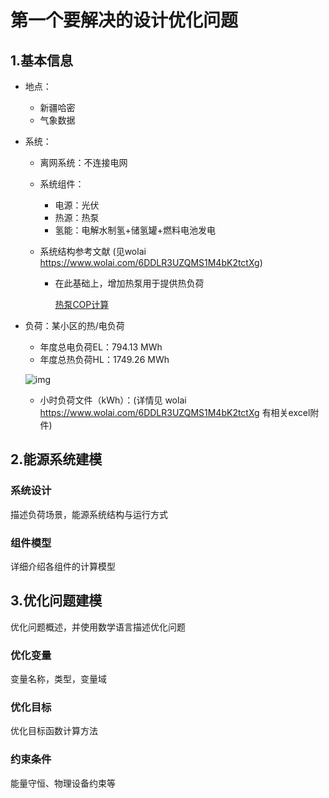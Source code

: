 # 第一个要解决的设计优化问题

## 1.基本信息

- 地点：

  - 新疆哈密
  - 气象数据

- 系统：

  - 离网系统：不连接电网

  - 系统组件：

    - 电源：光伏
    - 热源：热泵
    - 氢能：电解水制氢+储氢罐+燃料电池发电

  - 系统结构参考文献  (见wolai  https://www.wolai.com/6DDLR3UZQMS1M4bK2tctXg)

    - 在此基础上，增加热泵用于提供热负荷

      [热泵COP计算](https://www.wolai.com/efiXSi9XbcmhtkPWavNq4r)

- 负荷：某小区的热/电负荷

  - 年度总电负荷EL：794.13 MWh
  - 年度总热负荷HL：1749.26 MWh

  ![img](https://secure2.wostatic.cn/static/93GmXBuqZDGaaw1byPMwj5/image.png?auth_key=1693728435-pEdrMPVmo9ECviGurcd3M7-0-d51a0e551a40b0086aabdeb8925c4746)

  - 小时负荷文件（kWh）：(详情见 wolai https://www.wolai.com/6DDLR3UZQMS1M4bK2tctXg  有相关excel附件)

    

## 2.能源系统建模

### 系统设计

描述负荷场景，能源系统结构与运行方式

### 组件模型

详细介绍各组件的计算模型



## 3.优化问题建模

优化问题概述，并使用数学语言描述优化问题

### 优化变量

变量名称，类型，变量域

### 优化目标

优化目标函数计算方法

### 约束条件

能量守恒、物理设备约束等



